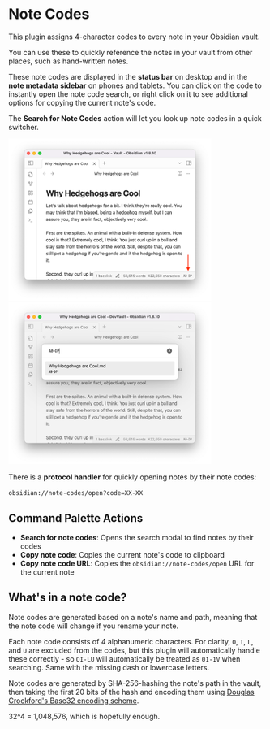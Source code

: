 # Note Codes

This plugin assigns 4-character codes to every note in your Obsidian vault.

You can use these to quickly reference the notes in your vault from other places, such as hand-written notes.

These note codes are displayed in the **status bar** on desktop and in the **note metadata sidebar** on phones and tablets. You can click on the code to instantly open the note code search, or right click on it to see additional options for copying the current note's code.

The **Search for Note Codes** action will let you look up note codes in a quick switcher.

<div>
<img src="https://github.com/SilverEzhik/obsidian-note-codes/raw/main/docs/status.png?raw=true" alt="Note code in the status bar" width="400">
<img src="https://github.com/SilverEzhik/obsidian-note-codes/raw/main/docs/search.png?raw=true" alt="Note code search" width="400">
</div>

There is a **protocol handler** for quickly opening notes by their note codes:

```
obsidian://note-codes/open?code=XX-XX
```

## Command Palette Actions

-   **Search for note codes**: Opens the search modal to find notes by their codes
-   **Copy note code**: Copies the current note's code to clipboard
-   **Copy note code URL**: Copies the `obsidian://note-codes/open` URL for the current note

## What's in a note code?

Note codes are generated based on a note's name and path, meaning that the note code will change if you rename your note.

Each note code consists of 4 alphanumeric characters. For clarity, `O`, `I`, `L`, and `U` are excluded from the codes, but this plugin will automatically handle these correctly - so `OI-LU` will automatically be treated as `01-1V` when searching. Same with the missing dash or lowercase letters.

Note codes are generated by SHA-256-hashing the note's path in the vault, then taking the first 20 bits of the hash and encoding them using [Douglas Crockford's Base32 encoding scheme](https://www.crockford.com/base32.html).

32^4 = 1,048,576, which is hopefully enough.
